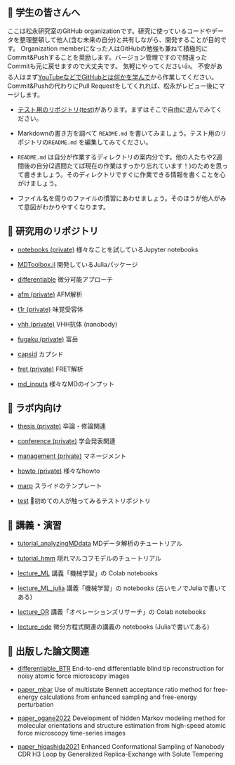 ## 👋 学生の皆さんへ

ここは松永研究室のGitHub organizationです。研究に使っているコードやデータを整理整頓して他人(含む未来の自分)と共有しながら、開発することが目的です。
Organization memberになった人はGitHubの勉強も兼ねて積極的にCommit&Pushすることを奨励します。バージョン管理ですので間違ったCommitも元に戻せますので大丈夫です。
気軽にやってください👍。
不安がある人はまず[YouTubeなどでGitHubとは何かを学んで](https://www.youtube.com/results?search_query=GitHub+初心者)から作業してください。
Commit&Pushの代わりにPull Requestをしてくれれば、松永がレビュー後にマージします。

- [テスト用のリポジトリ(test)](https://github.com/matsunagalab/test)があります。まずはそこで自由に遊んでみてください。
- Markdownの書き方を調べて `README.md` を書いてみましょう。テスト用のリポジトリの`README.md` を編集してみてください。

- `README.md` は自分が作業するディレクトリの案内分です。他の人たちや2週間後の自分(2週間たてば現在の作業はすっかり忘れています！)のためを思って書きましょう。そのディレクトリですぐに作業できる情報を書くことを心がけましょう。
- ファイル名を周りのファイルの慣習にあわせましょう。そのほうが他人がみて意図がわかりやすくなります。

## 🗼 研究用のリポジトリ

- [notebooks (private)](https://github.com/matsunagalab/notebooks) 様々なことを試しているJupyter notebooks

- [MDToolbox.jl](https://github.com/matsunagalab/MDToolbox.jl) 開発しているJuliaパッケージ

- [differentiable](https://github.com/matsunagalab/differentiable) 微分可能アプローチ

- [afm (private)](https://github.com/matsunagalab/afm) AFM解析

- [t1r (private)](https://github.com/matsunagalab/t1r) 味覚受容体

- [vhh (private)](https://github.com/matsunagalab/vhh) VHH抗体 (nanobody)

- [fugaku (private)](https://github.com/matsunagalab/fugaku) 富岳

- [capsid](https://github.com/matsunagalab/capsid) カプシド

- [fret (private)](https://github.com/matsunagalab/fret) FRET解析

- [md_inputs](https://github.com/matsunagalab/md_inputs) 様々なMDのインプット

## 🐤 ラボ内向け

- [thesis (private)](https://github.com/matsunagalab/thesis) 卒論・修論関連

- [conference (private)](https://github.com/matsunagalab/conference) 学会発表関連

- [management (private)](https://github.com/matsunagalab/management) マネージメント

- [howto (private)](https://github.com/matsunagalab/howto) 様々なhowto

- [marp](https://github.com/matsunagalab/marp) スライドのテンプレート

- [test](https://github.com/matsunagalab/test) 🔰初めての人が触ってみるテストリポジトリ

## 🤯 講義・演習

- [tutorial_analyzingMDdata](https://github.com/matsunagalab/tutorial_analyzingMDdata) MDデータ解析のチュートリアル

- [tutorial_hmm](https://github.com/matsunagalab/tutorial_hmm) 隠れマルコフモデルのチュートリアル

- [lecture_ML](https://github.com/matsunagalab/lecture_ML) 講義「機械学習」の Colab notebooks

- [lecture_ML_julia](https://github.com/matsunagalab/lecture_ML_julia) 講義「機械学習」の notebooks (古いモノでJuliaで書いてある)

- [lecture_OR](https://github.com/matsunagalab/lecture_OR) 講義「オペレーションズリサーチ」の Colab notebooks

- [lecture_ode](https://github.com/matsunagalab/lecture_ode) 微分方程式関連の講義の notebooks (Juliaで書いてある)

## 🌟 出版した論文関連

- [differentiable_BTR](https://github.com/matsunagalab/differentiable_BTR) End-to-end differentiable blind tip reconstruction for noisy atomic force microscopy images

- [paper_mbar](https://github.com/matsunagalab/paper_mbar) Use of multistate Bennett acceptance ratio method for free-energy calculations from enhanced sampling and free-energy perturbation

- [paper_ogane2022](https://github.com/matsunagalab/paper_ogane2022) Development of hidden Markov modeling method for molecular orientations and structure estimation from high-speed atomic force microscopy time-series images

- [paper_higashida2021](https://github.com/matsunagalab/paper_higashida2021) Enhanced Conformational Sampling of Nanobody CDR H3 Loop by Generalized Replica-Exchange with Solute Tempering
